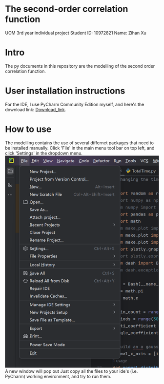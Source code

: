 # The second-order correlation function
UOM 3rd year individual project
Student ID: 10972821
Name: Zihan Xu

# Intro
The py documents in this repository are the modelling of the second order correlation function. 

# User installation instructions
For the IDE, I use PyCharm Community Edition myself, and here's the download link: [Download_link](https://www.jetbrains.com/pycharm/download/?section=windows).

# How to use
The modelling contains the use of several differnet packages that need to be installed manually. Click 'File' in the main menu tool bar on top left, and click 'Settings' in the dropdown menu.  
![image](https://github.com/Schiiite/Individual-Project/blob/main/img_folder/1.png)  
A new window will pop out
Just copy all the files to your ide's (i.e. PyCharm) working environment, and try to run them.

